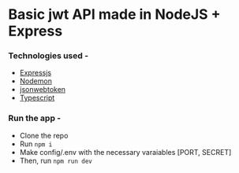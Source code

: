 # Basic jwt API made in NodeJS + Express

### Technologies used -
   - [Expressjs](https://github.com/expressjs/express)
   - [Nodemon](https://github.com/remy/nodemon)
   - [jsonwebtoken](https://github.com/auth0/node-jsonwebtoken)
   - [Typescript](https://github.com/microsoft/TypeScript)

### Run the app -
   - Clone the repo
   - Run `npm i`
   - Make config/.env with the necessary varaiables [PORT, SECRET]
   - Then, run `npm run dev`
